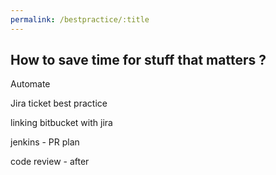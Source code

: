 ```yaml
---
permalink: /bestpractice/:title
---
```


## How to save time for stuff that matters ?

Automate

Jira ticket best practice

linking bitbucket with jira

jenkins - PR plan

code review - after